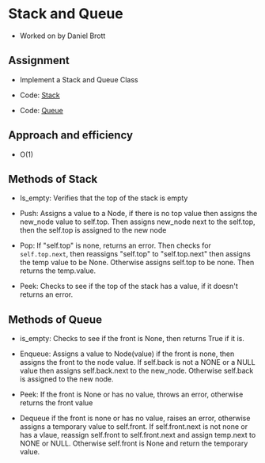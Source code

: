 # Stack and Queue

- Worked on by Daniel Brott

## Assignment

- Implement a Stack and Queue Class

- Code: [Stack](../stack.py)
- Code: [Queue](../queue.py)

## Approach and efficiency

- O(1)

## Methods of Stack

- Is_empty: Verifies that the top of the stack is empty

- Push: Assigns a value to a Node, if there is no top value then assigns the new_node value to self.top. Then assigns new_node next to the self.top, then the self.top is assigned to the new node

- Pop: If "self.top" is none, returns an error. Then checks for ```self.top.next```, then reassigns "self.top" to "self.top.next" then assigns the temp value to be None. Otherwise assigns self.top to be none. Then returns the temp.value.

- Peek: Checks to see if the top of the stack has a value, if it doesn't returns an error.

## Methods of Queue

- is_empty: Checks to see if the front is None, then returns True if it is.

- Enqueue: Assigns a value to Node(value) if the front is none, then assigns the front to the node value. If self.back is not a NONE or a NULL value then assigns self.back.next to the new_node. Otherwise self.back is assigned to the new node.

- Peek: If the front is None or has no value, throws an error, otherwise returns the front value

- Dequeue if the front is none or has no value, raises an error, otherwise assigns a temporary value to self.front. If self.front.next is not none or has a vlaue, reassign self.front to self.front.next and assign temp.next to NONE or NULL. Otherwise self.front is None and return the temporary value.

